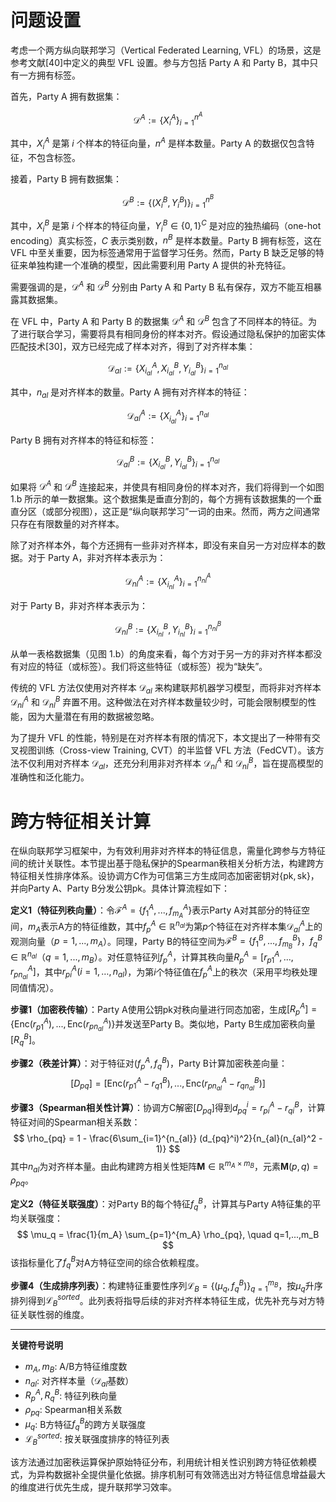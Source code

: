 # 问题设置

考虑一个两方纵向联邦学习（Vertical Federated Learning, VFL）的场景，这是参考文献[40]中定义的典型 VFL 设置。参与方包括 Party A 和 Party B，其中只有一方拥有标签。

首先，Party A 拥有数据集：

$$
\mathcal{D}^A := \{X^A_i\}_{i=1}^{n^A}
$$

其中，$X^A_i$ 是第 $i$ 个样本的特征向量，$n^A$ 是样本数量。Party A 的数据仅包含特征，不包含标签。

接着，Party B 拥有数据集：

$$
\mathcal{D}^B := \{(X^B_i, Y^B_i)\}_{i=1}^{n^B}
$$

其中，$X^B_i$ 是第 $i$ 个样本的特征向量，$Y^B_i \in \{0,1\}^C$ 是对应的独热编码（one-hot encoding）真实标签，$C$ 表示类别数，$n^B$ 是样本数量。Party B 拥有标签，这在 VFL 中至关重要，因为标签通常用于监督学习任务。然而，Party B 缺乏足够的特征来单独构建一个准确的模型，因此需要利用 Party A 提供的补充特征。

需要强调的是，$\mathcal{D}^A$ 和 $\mathcal{D}^B$ 分别由 Party A 和 Party B 私有保存，双方不能互相暴露其数据集。

在 VFL 中，Party A 和 Party B 的数据集 $\mathcal{D}^A$ 和 $\mathcal{D}^B$ 包含了不同样本的特征。为了进行联合学习，需要将具有相同身份的样本对齐。假设通过隐私保护的加密实体匹配技术[30]，双方已经完成了样本对齐，得到了对齐样本集：

$$
\mathcal{D}_{al} := \{X^A_{i_{al}}, X^B_{i_{al}}, Y^B_{i_{al}}\}_{i=1}^{n_{al}}
$$

其中，$n_{al}$ 是对齐样本的数量。Party A 拥有对齐样本的特征：

$$
\mathcal{D}^A_{al} := \{X^A_{i_{al}}\}_{i=1}^{n_{al}}
$$

Party B 拥有对齐样本的特征和标签：

$$
\mathcal{D}^B_{al} := \{X^B_{i_{al}}, Y^B_{i_{al}}\}_{i=1}^{n_{al}}
$$

如果将 $\mathcal{D}^A$ 和 $\mathcal{D}^B$ 连接起来，并使具有相同身份的样本对齐，我们将得到一个如图 1.b 所示的单一数据集。这个数据集是垂直分割的，每个方拥有该数据集的一个垂直分区（或部分视图），这正是“纵向联邦学习”一词的由来。然而，两方之间通常只存在有限数量的对齐样本。

除了对齐样本外，每个方还拥有一些非对齐样本，即没有来自另一方对应样本的数据。对于 Party A，非对齐样本表示为：

$$
\mathcal{D}^A_{nl} := \{X^A_{i_{nl}}\}_{i=1}^{n^A_{nl}}
$$

对于 Party B，非对齐样本表示为：

$$
\mathcal{D}^B_{nl} := \{X^B_{i_{nl}}, Y^B_{i_{nl}}\}_{i=1}^{n^B_{nl}}
$$

从单一表格数据集（见图 1.b）的角度来看，每个方对于另一方的非对齐样本都没有对应的特征（或标签）。我们将这些特征（或标签）视为“缺失”。

传统的 VFL 方法仅使用对齐样本 $\mathcal{D}_{al}$ 来构建联邦机器学习模型，而将非对齐样本 $\mathcal{D}^A_{nl}$ 和 $\mathcal{D}^B_{nl}$ 弃置不用。这种做法在对齐样本数量较少时，可能会限制模型的性能，因为大量潜在有用的数据被忽略。

为了提升 VFL 的性能，特别是在对齐样本有限的情况下，本文提出了一种带有交叉视图训练（Cross-view Training, CVT）的半监督 VFL 方法（FedCVT）。该方法不仅利用对齐样本 $\mathcal{D}_{al}$，还充分利用非对齐样本 $\mathcal{D}^A_{nl}$ 和 $\mathcal{D}^B_{nl}$，旨在提高模型的准确性和泛化能力。







# 跨方特征相关计算

在纵向联邦学习框架中，为有效利用非对齐样本的特征信息，需量化跨参与方特征间的统计关联性。本节提出基于隐私保护的Spearman秩相关分析方法，构建跨方特征相关性排序体系。设协调方C作为可信第三方生成同态加密密钥对$\{\text{pk}, \text{sk}\}$，并向Party A、Party B分发公钥pk。具体计算流程如下：

**定义1（特征列秩向量）**：令$\mathcal{F}^A = \{f^A_1,...,f^A_{m_A}\}$表示Party A对其部分的特征空间，$m_A$表示A方的特征维数，其中$f^A_p \in \mathbb{R}^{n_{al}}$为第$p$个特征在对齐样本集$\mathcal{D}^A_{al}$上的观测向量（$p=1,...,m_A$）。同理，Party B的特征空间为$\mathcal{F}^B = \{f^B_1,...,f^B_{m_B}\}$，$f^B_q \in \mathbb{R}^{n_{al}}$（$q=1,...,m_B$）。对任意特征列$f^A_p$，计算其秩向量$R^A_p = [r^A_{p1},...,r^A_{pn_{al}}]$，其中$r^A_{pi}(i = 1, \ldots ,{n_{al}})$，为第$i$个特征值在$f^A_p$上的秩次（采用平均秩处理同值情况）。

**步骤1（加密秩传输）**：Party A使用公钥pk对秩向量进行同态加密，生成$[R^A_p] = \{\text{Enc}(r^A_{p1}),...,\text{Enc}(r^A_{pn_{al}})\}$并发送至Party B。类似地，Party B生成加密秩向量$[R^B_q]$。

**步骤2（秩差计算）**：对于特征对$(f^A_p, f^B_q)$，Party B计算加密秩差向量：
$$
[D_{pq}] = \left[ \text{Enc}(r^A_{p1} - r^B_{q1}),...,\text{Enc}(r^A_{pn_{al}} - r^B_{qn_{al}}) \right]
$$

**步骤3（Spearman相关性计算）**：协调方C解密$[D_{pq}]$得到$d_{pq}^i = r^A_{pi} - r^B_{qi}$，计算特征对间的Spearman相关系数：
$$
\rho_{pq} = 1 - \frac{6\sum_{i=1}^{n_{al}} (d_{pq}^i)^2}{n_{al}(n_{al}^2 - 1)}
$$
其中$n_{al}$为对齐样本量。由此构建跨方相关性矩阵$\mathbf{M} \in \mathbb{R}^{m_A \times m_B}$，元素$\mathbf{M}(p,q) = \rho_{pq}$。

**定义2（特征关联强度）**：对Party B的每个特征$f^B_q$，计算其与Party A特征集的平均关联强度：
$$
\mu_q = \frac{1}{m_A} \sum_{p=1}^{m_A} \rho_{pq}, \quad q=1,...,m_B
$$
该指标量化了$f^B_q$对A方特征空间的综合依赖程度。

**步骤4（生成排序列表）**：构建特征重要性序列$\mathcal{L}_B = \{(\mu_q, f^B_q)\}_{q=1}^{m_B}$，按$\mu_q$升序排列得到$\mathcal{L}_B^{sorted}$。此列表将指导后续的非对齐样本特征生成，优先补充与对方特征关联性弱的维度。

---

**关键符号说明**  

- $m_A, m_B$: A/B方特征维度数  
- $n_{al}$: 对齐样本量（$\mathcal{D}_{al}$基数）  
- $R^A_p, R^B_q$: 特征列秩向量  
- $\rho_{pq}$: Spearman相关系数  
- $\mu_q$: B方特征$f^B_q$的跨方关联强度  
- $\mathcal{L}_B^{sorted}$: 按关联强度排序的特征列表  

该方法通过加密秩运算保护原始特征分布，利用统计相关性识别跨方特征依赖模式，为异构数据补全提供量化依据。排序机制可有效筛选出对方特征信息增益最大的维度进行优先生成，提升联邦学习效率。